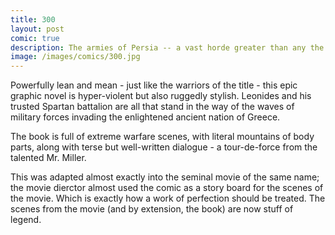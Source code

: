 ```yaml
---
title: 300
layout: post
comic: true
description: The armies of Persia -- a vast horde greater than any the world has ever known -- are poised to crush Greece, an island of reason and freedom in a sea of madness and tyranny. Standing between Greece and this tidal wave of destruction are a tiny detachment of but three hundred warriors.
image: /images/comics/300.jpg
---
```


Powerfully lean and mean - just like the warriors of the title - this epic graphic novel is hyper-violent but also ruggedly stylish. Leonides and his trusted Spartan battalion are all that stand in the way of the waves of military forces invading the enlightened ancient nation of Greece. 

The book is full of extreme warfare scenes, with literal mountains of body parts, along with terse but well-written dialogue - a tour-de-force from the talented Mr. Miller.

This was adapted almost exactly into the seminal movie of the same name; the movie dierctor almost used the comic as a story board for the scenes of the movie. Which is exactly how a work of perfection should be treated. The scenes from the movie (and by extension, the book) are now stuff of legend.
